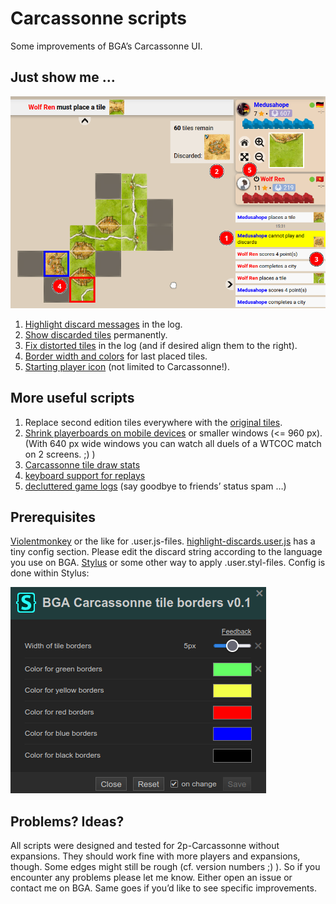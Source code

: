 # Carcassonne scripts
Some improvements of BGA’s Carcassonne UI.

## Just show me …
![screenshot-board](/img/screenshot-board.png?raw=true)
1) <a href="https://github.com/yzemaze/bga-carcassonne-scripts/raw/main/highlight-discards.user.js">Highlight discard messages</a> in the log.
2) <a href="https://github.com/yzemaze/bga-carcassonne-scripts/raw/main/highlight-discards.user.js">Show discarded tiles</a> permanently.
3) <a href="https://github.com/yzemaze/bga-carcassonne-scripts/raw/main/log-tiles-fix.user.styl">Fix distorted tiles</a> in the log (and if desired align them to the right).
4) <a href="https://github.com/yzemaze/bga-carcassonne-scripts/raw/main/tile-borders.user.styl">Border width and colors</a> for last placed tiles.
5) <a href="https://github.com/yzemaze/bga-scripts/raw/main/starting-player-tag.user.js">Starting player icon</a> (not limited to Carcassonne!).

## More useful scripts
1) Replace second edition tiles everywhere with the <a href="https://github.com/yzemaze/bga-carcassonne-scripts/raw/main/original-tiles.user.styl">original tiles</a>.
2) <a href="https://github.com/yzemaze/bga-carcassonne-scripts/raw/main/mobile-condensed-playerboards.user.styl">Shrink playerboards on mobile devices</a> or smaller windows (<= 960 px). (With 640 px wide windows you can watch all duels of a WTCOC match on 2 screens. ;) )
3) [Carcassonne tile draw stats](https://github.com/yzemaze/carcassonne-stats)
4) <a href="https://github.com/yzemaze/bga-scripts/raw/main/replay-with-keys.user.js">keyboard support for replays</a>
5) <a href="https://github.com/yzemaze/bga-scripts/raw/main/game-logs-decluttered.user.styl">decluttered game logs</a> (say goodbye to friends’ status spam …)


## Prerequisites
<a href="https://violentmonkey.github.io/">Violentmonkey</a> or the like for .user.js-files. <a href="/highlight-discards.user.js">highlight-discards.user.js</a> has a tiny config section. Please edit the discard string according to the language you use on BGA.
<a href="https://github.com/openstyles/stylus#readme">Stylus</a> or some other way to apply .user.styl-files. Config is done within Stylus:

![screenshot-stylus.png](/img/screenshot-stylus.png?raw=true)

## Problems? Ideas?
All scripts were designed and tested for 2p-Carcassonne without expansions. They should work fine with more players and expansions, though. Some edges might still be rough (cf. version numbers ;) ). So if you encounter any problems please let me know. Either open an issue or contact me on BGA. Same goes if you’d like to see specific improvements.
